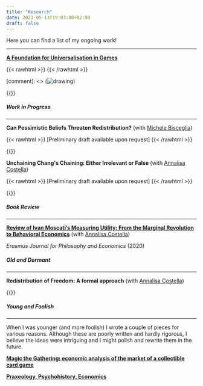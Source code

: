 ```yaml
---
title: "Research"
date: 2021-05-13T19:03:08+02:00
draft: false
---
```


Here you can find a list of my ongoing work!



<!--  [Here](https://enricomattiasalonia.com/statement/) you can find my research statement. -->

---


[**A Foundation for Universalisation in Games**](https://drive.google.com/file/d/1EakcrZC84-_z0vaoEisZ22nGmOHGivPL/view?usp=sharing)

{{< rawhtml >}}
<span id="two"></span>
{{< /rawhtml >}}

[comment]: <> (![drawing](dream_TradingCard.jg))

{{<hideuni>}}

##### Work in Progress

---

**Can Pessimistic Beliefs Threaten Redistribution?** (with [Michele Bisceglia](https://www.tse-fr.eu/fr/people/michele-bisceglia))

{{< rawhtml >}}
<span id="two">[Preliminary draft available upon request]</span>
{{< /rawhtml >}}

{{<hidevoi>}}

**Unchaining Chang's Chaining: Either Irrelevant or False** (with [Annalisa Costella](https://www.annalisacostella.com/home))

{{< rawhtml >}}
<span id="two">[Preliminary draft available upon request]</span>
{{< /rawhtml >}}

{{<hidechang>}}

##### Book Review

---

[**Review of Ivan Moscati’s Measuring Utility: From the Marginal Revolution to Behavioral Economics**](https://ejpe.org/journal/article/view/469/337)
(with [Annalisa Costella](https://www.annalisacostella.com/home))

_Erasmus Journal for Philosophy and Economics_ (2020)


##### Old and Dormant

---

**Redistribution of Freedom: A formal approach** (with [Annalisa Costella](https://www.annalisacostella.com/home))

{{<hidefreedom>}}

##### Young and Foolish

---

When I was younger (and more foolish) I wrote a couple of pieces for various reasons. Although these are poorly written and hardly rigorous, I believe the ideas were intriguing and I might polish and rewrite them in the future.

[**Magic the Gathering: economic analysis of the market of a collectible card game**](https://drive.google.com/file/d/15yPA-a-yTn5jF90XFUiu9AZ7T88ubzlS/view?usp=sharing)

[**Praxeology, Psychohistory, Economics**](https://drive.google.com/file/d/1wC50V4HI6mnFPW1gmyGW6v0mHXF-Tde_/view?usp=sharing)
